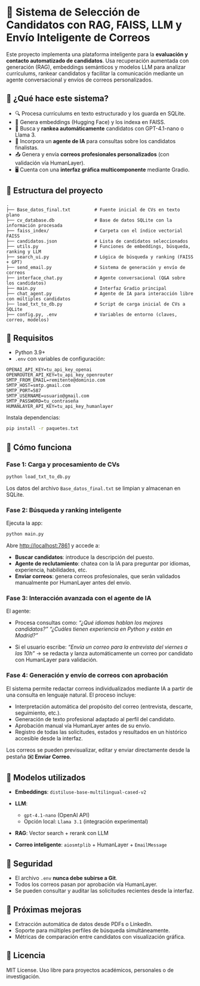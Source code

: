 # 🤖 Sistema de Selección de Candidatos con RAG, FAISS, LLM y Envío Inteligente de Correos

Este proyecto implementa una plataforma inteligente para la **evaluación y contacto automatizado de candidatos**. Usa recuperación aumentada con generación (RAG), embeddings semánticos y modelos LLM para analizar currículums, rankear candidatos y facilitar la comunicación mediante un agente conversacional y envíos de correos personalizados.

## 🧠 ¿Qué hace este sistema?

* 🔍 Procesa currículums en texto estructurado y los guarda en SQLite.
* 📌 Genera embeddings (Hugging Face) y los indexa en FAISS.
* 🧠 Busca y **rankea automáticamente** candidatos con GPT-4.1-nano o Llama 3.
* 🤖 Incorpora un **agente de IA** para consultas sobre los candidatos finalistas.
* 📤 Genera y envía **correos profesionales personalizados** (con validación vía HumanLayer).
* 🖥️ Cuenta con una **interfaz gráfica multicomponente** mediante Gradio.

## 📂 Estructura del proyecto

```
.
├── Base_datos_final.txt         # Fuente inicial de CVs en texto plano
├── cv_database.db               # Base de datos SQLite con la información procesada
├── faiss_index/                 # Carpeta con el índice vectorial FAISS
├── candidatos.json              # Lista de candidatos seleccionados
├── utils.py                     # Funciones de embeddings, búsqueda, ranking y LLM
├── search_ui.py                 # Lógica de búsqueda y ranking (FAISS + GPT)
├── send_email.py                # Sistema de generación y envío de correos
├── interface_chat.py            # Agente conversacional (Q&A sobre los candidatos)
├── main.py                      # Interfaz Gradio principal
├── chat_agent.py                # Agente de IA para interacción libre con múltiples candidatos
├── load_txt_to_db.py            # Script de carga inicial de CVs a SQLite
├── config.py, .env              # Variables de entorno (claves, correo, modelos)
```

## 🧰 Requisitos

* Python 3.9+
* `.env` con variables de configuración:

```env
OPENAI_API_KEY=tu_api_key_openai
OPENROUTER_API_KEY=tu_api_key_openrouter
SMTP_FROM_EMAIL=remitente@dominio.com
SMTP_HOST=smtp.gmail.com
SMTP_PORT=587
SMTP_USERNAME=usuario@gmail.com
SMTP_PASSWORD=tu_contraseña
HUMANLAYER_API_KEY=tu_api_key_humanlayer
```

Instala dependencias:

```bash
pip install -r paquetes.txt
```

## 🚀 Cómo funciona

### Fase 1: Carga y procesamiento de CVs

```bash
python load_txt_to_db.py
```

Los datos del archivo `Base_datos_final.txt` se limpian y almacenan en SQLite.

### Fase 2: Búsqueda y ranking inteligente

Ejecuta la app:

```bash
python main.py
```

Abre [http://localhost:7861](http://localhost:7861) y accede a:

* **Buscar candidatos**: introduce la descripción del puesto.
* **Agente de reclutamiento**: chatea con la IA para preguntar por idiomas, experiencia, habilidades, etc.
* **Enviar correos**: genera correos profesionales, que serán validados manualmente por HumanLayer antes del envío.

### Fase 3: Interacción avanzada con el agente de IA

El agente:

* Procesa consultas como:
  *“¿Qué idiomas hablan los mejores candidatos?”*
  *“¿Cuáles tienen experiencia en Python y están en Madrid?”*

* Si el usuario escribe:
  *“Envía un correo para la entrevista del viernes a las 10h”*
  → se redacta y lanza automáticamente un correo por candidato con HumanLayer para validación.


### Fase 4: Generación y envío de correos con aprobación

El sistema permite redactar correos individualizados mediante IA a partir de una consulta en lenguaje natural. El proceso incluye:

* Interpretación automática del propósito del correo (entrevista, descarte, seguimiento, etc.).
* Generación de texto profesional adaptado al perfil del candidato.
* Aprobación manual vía HumanLayer antes de su envío.
* Registro de todas las solicitudes, estados y resultados en un histórico accesible desde la interfaz.

Los correos se pueden previsualizar, editar y enviar directamente desde la pestaña **✉️ Enviar Correo**.



## 🤖 Modelos utilizados

* **Embeddings**: `distiluse-base-multilingual-cased-v2`
* **LLM**:

  * `gpt-4.1-nano` (OpenAI API)
  * Opción local: `Llama 3.1` (integración experimental)
* **RAG**: Vector search + rerank con LLM
* **Correo inteligente**: `aiosmtplib` + HumanLayer + `EmailMessage`

## 🔐 Seguridad

* El archivo `.env` **nunca debe subirse a Git**.
* Todos los correos pasan por aprobación vía HumanLayer.
* Se pueden consultar y auditar las solicitudes recientes desde la interfaz.

## 🧪 Próximas mejoras

* Extracción automática de datos desde PDFs o LinkedIn.
* Soporte para múltiples perfiles de búsqueda simultáneamente.
* Métricas de comparación entre candidatos con visualización gráfica.

## 📄 Licencia

MIT License. Uso libre para proyectos académicos, personales o de investigación.

